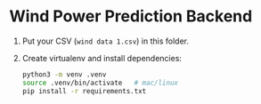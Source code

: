 # Wind Power Prediction Backend

1. Put your CSV (`wind data 1.csv`) in this folder.

2. Create virtualenv and install dependencies:
   ```bash
   python3 -m venv .venv
   source .venv/bin/activate   # mac/linux
   pip install -r requirements.txt
